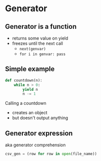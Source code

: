 # Generator
## Generator is a function
* returns some value on yield
* freezes until the next call
  * `next(genvar)`
  * `for i in genvar: pass`

## Simple example
```python
def countdown(n):
    while n > 0:
        yield n
        n -= 1
 ```

Calling a countdown
* creates an object
* but doesn't output anything

 
 
## Generator expression
aka generator comprehension
```python
csv_gen = (row for row in open(file_name))
```



